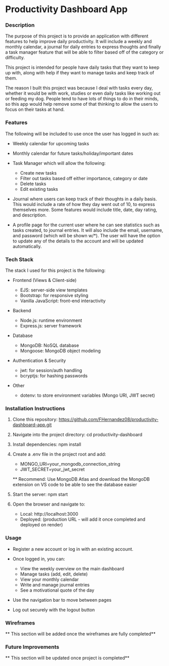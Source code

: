 # Productivity Dashboard App

### Description
The purpose of this project is to provide an application with different features to help improve daily productivity. It will include a weekly and monthly calendar, a journal for daily entries to express thoughts and finally a task manager feature that will be able to filter based off of the category or difficulty.

This project is intended for people have daily tasks that they want to keep up with, along with help if they want to manage tasks and keep track of them.

The reason I built this project was because I deal with tasks every day, whether it would be with work, studies or even daily tasks like working out or feeding my dog. People tend to have lots of things to do in their minds, so this app would help remove some of that thinking to allow the users to focus on their tasks at hand.

### Features
The following will be included to use once the user has logged in such as:

- Weekly calendar for upcoming tasks
- Monthly calendar for future tasks/holiday/important dates
- Task Manager which will allow the following:
    
    - Create new tasks
    - Filter out tasks based off either importance, category or date
    - Delete tasks
    - Edit existing tasks

- Journal where users can keep track of their thoughts in a daily basis. This would include a rate of how they day went out of 10, to express themselves more.
Some features would include title, date, day rating, and description.

- A profile page for the current user where he can see statistics such as tasks created, to journal entries. It will also include the email, username, and password (which will be shown w/*). The user will have the option to update any of the details to the account and will be updated automatically.

### Tech Stack
The stack I used for this project is the following:

- Frontend (Views & Client-side)
    
    - EJS: server-side view templates
    - Bootstrap: for responsive styling
    - Vanilla JavaScript: front-end interactivity

- Backend

    - Node.js: runtime environment
    - Express.js: server framework

- Database

    - MongoDB: NoSQL database
    - Mongoose: MongoDB object modeling

- Authentication & Security

    - jwt: for session/auth handling
    - bcryptjs: for hashing passwords

- Other

    - dotenv: to store environment variables (Mongo URI, JWT secret)

### Installation Instructions
1. Clone this repository: https://github.com/FHernandez08/productivity-dashboard-app.git

2. Navigate into the project directory: cd productivity-dashboard

3. Install dependencies: npm install

4. Create a .env file in the project root and add:

    - MONGO_URI=your_mongodb_connection_string
    - JWT_SECRET=your_jwt_secret

    ** Recommend: Use MongoDB Atlas and download the MongoDB extension on VS code to be able to see the database easier

5. Start the server: npm start

6. Open the browser and navigate to:

    - Local: http://localhost:3000
    - Deployed: (production URL - will add it once completed and deployed on render)

### Usage
- Register a new account or log in with an existing account.

- Once logged in, you can:

    - View the weekly overview on the main dashboard
    - Manage tasks (add, edit, delete)
    - View your monthly calendar
    - Write and manage journal entries
    - See a motivational quote of the day

- Use the navigation bar to move between pages
- Log out securely with the logout button

### Wireframes
** This section will be added once the wireframes are fully completed**

### Future Improvements
** This section will be updated once project is completed**